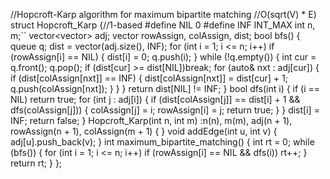 //Hopcroft-Karp algorithm for maximum bipartite matching
//O(sqrt(V) * E)
struct Hopcroft_Karp {//1-based
#define NIL 0
#define INF INT_MAX
	int n, m;``
	vector<vector<int>> adj;
	vector<int> rowAssign, colAssign, dist;
	bool bfs() {
		queue<int> q;
		dist = vector<int>(adj.size(), INF);
		for (int i = 1; i <= n; i++)
			if (rowAssign[i] == NIL) {
				dist[i] = 0;
				q.push(i);
			}
		while (!q.empty()) {
			int cur = q.front();
			q.pop();
			if (dist[cur] >= dist[NIL])break;
			for (auto& nxt : adj[cur]) {
				if (dist[colAssign[nxt]] == INF) {
					dist[colAssign[nxt]] = dist[cur] + 1;
					q.push(colAssign[nxt]);
				}
			}
		}
		return dist[NIL] != INF;
	}
	bool dfs(int i) {
		if (i == NIL)
			return true;
		for (int j : adj[i]) {
			if (dist[colAssign[j]] == dist[i] + 1 && dfs(colAssign[j])) {
				colAssign[j] = i;
				rowAssign[i] = j;
				return true;
			}
		}
		dist[i] = INF;
		return false;
	}
	Hopcroft_Karp(int n, int m)
		:n(n), m(m), adj(n + 1), rowAssign(n + 1), colAssign(m + 1) {
	}
	void addEdge(int u, int v) {
		adj[u].push_back(v);
	}
	int maximum_bipartite_matching() {
		int rt = 0;
		while (bfs()) {
			for (int i = 1; i <= n; i++)
				if (rowAssign[i] == NIL && dfs(i))
					rt++;
		}
		return rt;
	}
};
